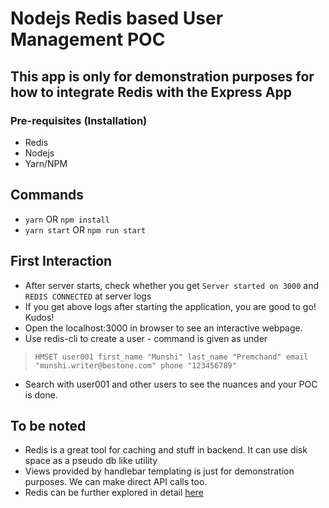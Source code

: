 # Nodejs Redis based User Management POC

## This app is only for demonstration purposes for how to integrate Redis with the Express App

### Pre-requisites (Installation)
 * Redis
 * Nodejs
 * Yarn/NPM

## Commands
 * `yarn` OR  `npm install`
 * `yarn start`  OR  `npm run start`


## First Interaction
 * After server starts, check whether you get `Server started on 3000` and `REDIS CONNECTED` at server logs
 * If you get above logs after starting the application, you are good to go! Kudos!
 * Open the localhost:3000 in browser to see an interactive webpage.
 * Use redis-cli to create a user - command is given as under
 > `HMSET user001 first_name "Munshi" last_name "Premchand" email "munshi.writer@bestone.com" phone "123456789"`
 * Search with user001 and other users to see the nuances and your POC is done.

## To be noted
 * Redis is a great tool for caching and stuff in backend. It can use disk space as a pseudo db like utility
 * Views provided by handlebar templating is just for demonstration purposes. We can make direct API calls too.
 * Redis can be further explored in detail [here](https://redis.io/)
